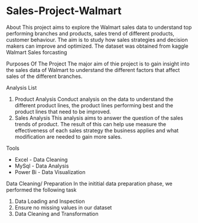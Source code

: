 # Sales-Project-Walmart
About
This project aims to explore the Walmart sales data to understand top performing branches and products, sales trend of different products, customer behaviour. The aim is to study how sales strategies and decision makers can improve and optimized.
The dataset was obtained from kaggle Walmart Sales forcasting

Purposes Of The Project
The major aim of thie project is to gain insight into the sales data of Walmart to understand the different factors that affect sales of the different branches.

Analysis List
1.  Product Analysis
    Conduct analysis on the data to understand the different product lines, the product lines performing best and the product lines that need to be improved.
2.  Sales Analysis
    This analysis aims to answer the question of the sales trends of product. The result of this can help use measure the effectiveness of each sales strategy the business applies and what modification are needed to gain more sales.

Tools
- Excel - Data Cleaning
- MySql - Data Analysis
- Power Bi - Data Visualization

Data Cleaning/ Preparation
In the inititial data preparation phase, we performed the following task
1. Data Loading and Inspection
2. Ensure no missing values in our dataset
3. Data Cleaning and Transformation

